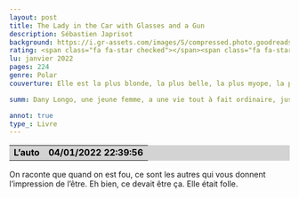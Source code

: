 ```yaml
--- 
layout: post
title: The Lady in the Car with Glasses and a Gun
description: Sébastien Japrisot
background: https://i.gr-assets.com/images/S/compressed.photo.goodreads.com/books/1174411051i/394014._UY630_SR1200,630_.jpg
rating: <span class="fa fa-star checked"></span><span class="fa fa-star checked"></span><span class="fa fa-star checked"></span><span class="fa fa-star checked"></span><span class="fa fa-star checked"></span>
lu: janvier 2022
pages: 224
genre: Polar
couverture: Elle est la plus blonde, la plus belle, la plus myope, la plus sentimentale, la plus menteuse, la plus vraie, la plus déroutante, la plus obstinée, la plus inquiétante des héroïnes. La dame dans l'auto n'a jamais vu la mer, elle fuit la police et se répète sans cesse qu'elle n'est pas folle... Pourtant... Ce qui lui arrive est à n'y rien comprendre. On lui a cassé la main, dans une station-service. Juste la main, sans lui prendre l'argent. Comme pour lui dire que partout, où qu'elle soit, on pourra lui faire mal, par petits bouts, jusqu'à la fin, que jamais, quelle que soit la fuite, elle ne pourra être seule, libérée de ce qu'elle sait, du passé et de ce qu'elle cache...

summ: Dany Longo, une jeune femme, a une vie tout à fait ordinaire, jusqu'au moment où elle décide d'aider sa meilleure amie.<br><br>Dany est belle, blonde, a 26 ans, mesure 168 cm et est d'origine italienne. Son seul défaut est son manque de confiance en soi. Après quelques petits jobs, elle a été recrutée dans une agence de publicité, dont le patron est le mari de sa meilleure amie, Anita Caravaille. Pendant de nombreuses années la vie de Dany était tout ce qu'il y a de plus ordinaire. Jusqu'au jour où Anita tue son amant et le raconte à son mari. Ils décident ensuite de rejeter la culpabilité de ce crime sur Dany. Anita et Michel Caravaille élaborent alors ensemble le plan parfait.<br><br>C'est ainsi qu'un vendredi soir, Dany se retrouve dans la voiture de sa meilleure amie, en route vers l'aéroport. Mais, de manière tout à fait inattendue, Dany décide d'aller vers le Sud pour voir la mer. Commencent alors les mésaventures de Dany, mais aussi d'Anita et de son mari. En effet, Dany se fait agresser dans une station d'essence. Or, cet agresseur n'avait visiblement qu'un seul et unique but ; lui casser la main gauche. Par la suite, là où elle s'arrête, les gens la connaissent. C'est la première fois qu'elle se dirige vers le Sud.<br><br>Plus tard, elle rencontre Philippe, un truand qui n'en veut qu'à son argent et sa voiture. Impossible toutefois de se plaindre à la police puisque la voiture n'est pas à elle. Elle l'a empruntée sans autorisation, pour une durée encore inconnue.<br><br>Du côté d'Anita et de Michel Caravaille, les choses se gâtent également. Leur plan n'est pas tout à fait parfait ; ils n'avaient pas prévu que Dany Longo est une femme complètement imprévisible qui ment comme elle respire. La dame dans l’auto est la plus blonde, la plus myope, la plus sentimentale, la plus menteuse, la plus vraie, la plus déroutante, la plus obstinée, la plus inquiétante des héroïnes.

annot: true
type_: Livre
---
```


<div>
<table border="0" width="100%" cellspacing="2" cellpadding="0" bgcolor="#d3d3d3">
<tbody><tr>
<td bgcolor="transparent">
<p style="margin-top: 0px; margin-bottom: 0px; margin-left: 0px; margin-right: 0px; text-indent: 0px"><strong style="color: #000000; background-color: transparent">L’auto</strong></p></td>
<td bgcolor="transparent">
<p align="right" style="margin-top: 0px; margin-bottom: 0px; margin-left: 0px; margin-right: 0px; text-indent: 0px"><strong style="color: #000000; background-color: transparent">04/01/2022 22:39:56</strong></p></td></tr></tbody></table>
<p>On raconte que quand on est fou, ce sont les autres qui vous donnent l’impression de l’être. Eh bien, ce devait être ça. Elle était folle.</p>
 </div>
